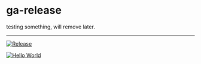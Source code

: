 # ga-release

testing something, will remove later.

---

[![Release](https://github.com/gokaygurcan/ga-release/actions/workflows/release.yml/badge.svg)](https://github.com/gokaygurcan/ga-release/actions/workflows/release.yml)

[![Hello World](https://img.shields.io/badge/hello-world-blue)](https://img.shields.io/badge/hello-world-blue)
